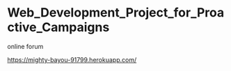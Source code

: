 # Web_Development_Project_for_Proactive_Campaigns
online forum

https://mighty-bayou-91799.herokuapp.com/
